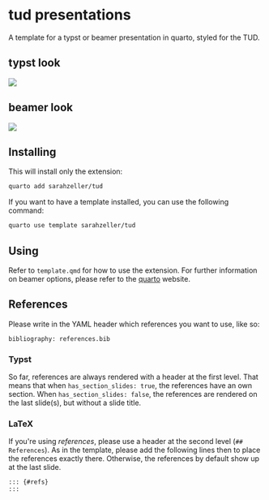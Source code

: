 # tud presentations

A template for a typst or beamer presentation in quarto, styled for the TUD.

## typst look
![](tud-typst.PNG)

## beamer look
![](tud-beamer.PNG)

## Installing

This will install only the extension:

```bash
quarto add sarahzeller/tud
```

If you want to have a template installed, you can use the following command:

```bash
quarto use template sarahzeller/tud
```

## Using 

Refer to `template.qmd` for how to use the extension.
For further information on beamer options, please refer to the [quarto](https://quarto.org/docs/reference/formats/presentations/beamer.html) website.

## References

Please write in the YAML header which references you want to use, like so:

```
bibliography: references.bib
```
### Typst

So far, references are always rendered with a header at the first level.
That means that when `has_section_slides: true`, the references have an own section.
When `has_section_slides: false`, the references are rendered on the last slide(s), but without a slide title.


### LaTeX

If you're using *references*, please use a header at the second level (`## References`).
As in the template, please add the following lines then to place the references exactly there.
Otherwise, the references by default show up at the last slide.

```
::: {#refs}
:::
```


